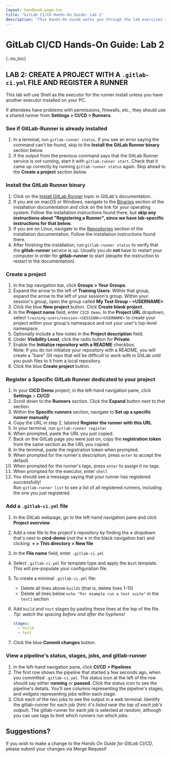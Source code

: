 ```yaml
---
layout: handbook-page-toc
title: "GitLab CI/CD Hands-On Guide: Lab 2"
description: "This Hands-On Guide walks you through the lab exercises in the GitLab CI/CD course."
---
```

# GitLab CI/CD Hands-On Guide: Lab 2
{:.no_toc}

## LAB 2: CREATE A PROJECT WITH A `.gitlab-ci.yml` FILE AND REGISTER A RUNNER

This lab will use Shell as the executor for the runner install unless you have another executor installed on your PC.

If attendees have problems with permissions, firewalls, etc., they should use a shared runner from **Settings > CI/CD > Runners**.

### See if GitLab-Runner is already installed
1. In a terminal, run `gitlab-runner status`. If you see an error saying the command can't be found, skip to the **Install the GitLab Runner binary** section below.
1. If the output from the previous command says that the GitLab Runner service is *not* running, start it with `gitlab-runner start`. Check that it came up correctly by running `gitlab-runner status` again. Skip ahead to the **Create a project** section below.

### Install the GitLab Runner binary 
1. Click on the [Install GitLab Runner](https://docs.gitlab.com/runner/install/) topic in GitLab's documentation.  
1. If you are on macOS or Windows, navigate to the [Binaries](https://docs.gitlab.com/runner/install/#binaries) section of the installation documentation and click on the link for your operating system. Follow the installation instructions found there, but **skip any instructions about "Registering a Runner", since we have lab-specific instructions for that below.**
1. If you are on Linux, navigate to the [Repositories](https://docs.gitlab.com/runner/install/#repositories) section of the installation documentation. Follow the installation instructions found there.
1. After finishing the installation, run `gitlab-runner status` to verify that the **gitlab-runner** service is up. Usually you do **not** have to restart your computer in order for **gitlab-runner** to start (despite the instruction to restart in the documentation).

### Create a project
1. In the top navigation bar, click **Groups > Your Groups**.
1. Expand the arrow to the left of **Training Users**. Within that group, expand the arrow to the left of your session's group. Within your session's group, open the group called **My Test Group - \<USERNAME\>**
1. Click the blue **New project** button. Click **Create blank project**.
1. In the **Project name** field, enter `CICD Demo`. In the **Project URL** dropdown, select `training-users/session-<SESSION>/<USERNAME>` to create your project within your group's namespace and not your user's top-level namespace.
1. Optionally include a few notes in the **Project description** field.
1. Under **Visibility Level**, click the radio button for **Private**.
1. Enable the **Initialize repository with a README** checkbox. <br/>Note: If you do not initialize your repository with a README, you will create a "bare" Git repo that will be difficult to work with in GitLab until you push files to it from a local repository.
1. Click the blue **Create project** button.

### Register a Specific GitLab Runner dedicated to your project
1. In your **CICD Demo** project, in the left-hand navigation pane, click **Settings** > **CI/CD**
1. Scroll down to the **Runners** section. Click the **Expand** button next to that section.
1. Within the **Specific runners** section, navigate to **Set up a specific runner manually**
1. Copy the URL in step 2, labeled **Register the runner with this URL**
1. In your terminal, run `gitlab-runner register`
1. When prompted, paste the URL you just copied.
1. Back on the GitLab page you were just on, copy the **registration token** from the same section as the URL you copied.
1. In the terminal, paste the registration token when prompted.
1. When prompted for the runner's description, press `enter` to accept the default.
1. When prompted for the runner's tags, press `enter` to assign it no tags.
1. When prompted for the executor, enter `shell`
1. You should see a message saying that your runner has registered successfully!<br/>Run `gitlab-runner list` to see a list of all registered runners, including the one you just registered.

### Add a `.gitlab-ci.yml` file 
1. In the GitLab webpage, go to the left-hand navigation pane and click **Project overview**
1. Add a new file to the project's repository by finding the **+** dropdown that's next to **cicd-demo** (*not* the **+** in the black navigation bar) and clicking: **+ > This directory > New file**
1. In the **File name** field, enter `.gitlab-ci.yml`
1. Select `.gitlab-ci.yml` for template type and apply the `Bash` template. This will pre-populate your configuration file. 
1. To create a minimal `.gitlab-ci.yml` file:
   * Delete all lines above `build1` (that is, delete lines 1-15)
   * Delete all lines below `echo "For example run a test suite"` in the `test1` section
1. Add `build` and `test` stages by pasting these lines at the top of the file. *Tip: watch the spacing before and after the hyphens!*

   ```yml
   stages:
     - build 
     - test
   ```
   
1. Click the blue **Commit changes** button.

### View a pipeline's status, stages, jobs, and gitlab-runner
1. In the left-hand navigation pane, click **CI/CD > Pipelines**
1. The first row shows the pipeline that started a few seconds ago, when you committed `.gitlab-ci.yml`. The status icon at the left of the row should say either **running** or **passed**. Click the status icon to see the pipeline's details. You'll see columns representing the pipeline's stages, and widgets representing jobs within each stage.
1. Click each of the two jobs to see the output in a web terminal. Identify the gitlab-runner for each job (*hint: it's listed near the top of each job's output*). The gitlab-runner for each job is selected at random, although you can use tags to limit which runners run which jobs.


## Suggestions?

If you wish to make a change to the *Hands On Guide for GitLab CI/CD*, please submit your changes via Merge Request!
